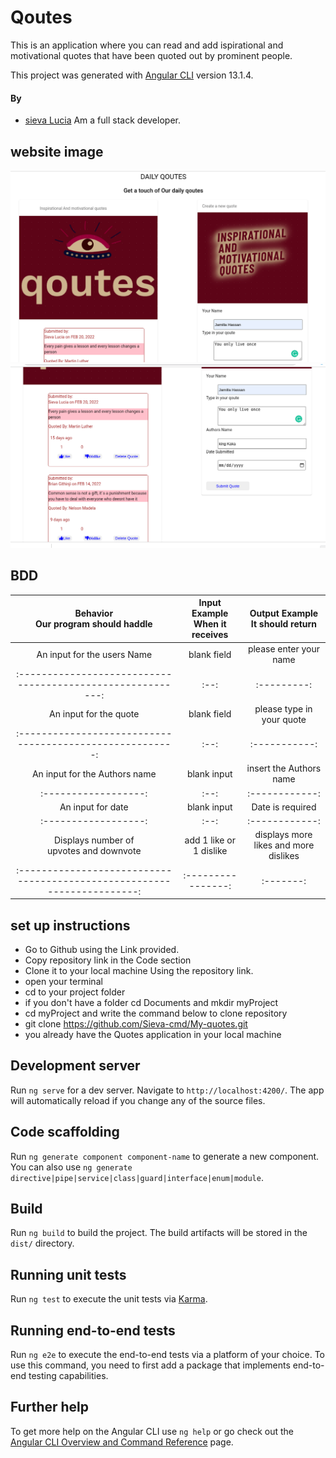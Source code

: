 # Qoutes
This is an application where you can read and add ispirational and motivational quotes that have been quoted out by prominent people.

This project was generated with [Angular CLI](https://github.com/angular/angular-cli) version 13.1.4.

#### By 
- [sieva Lucia](https://github.com/Sieva-cmd)
Am a full stack  developer.


## website image
![Website image](https://github.com/Sieva-cmd/My-quotes/blob/master/src/assets/images/webpage1.png)
![Website image](https://github.com/Sieva-cmd/My-quotes/blob/master/src/assets/images/webpage2.png)


## BDD
|Behavior </br>Our program should haddle | Input Example </br>When it receives |Output Example </br> It should return |
|:--------------------------------------:|:-----------------------------------:|:------------------------------------:|
|An input  for the users Name| blank field |please enter your name |
|:---------------------------------------------------------:|:--:|:---------:|
|An input for the quote | blank field |please type in your quote|
|:-------------------------------------------------------:|:--:|:-----------:|
|An input for the Authors name|blank input | insert the Authors name |
|:------------------:|:--:|:------------:|
|An input for date|blank input | Date is required |
|:------------------:|:--:|:------------:|
|Displays number of </br> upvotes and downvote| add 1 like or 1 dislike|displays more likes and more dislikes |
|:----------------------------------------------------------------------:|:----------------:|:-------:|:--------------:|

## set up instructions
-  Go to  Github  using the Link provided.
-  Copy repository link in the Code section
-  Clone it to your local machine Using the repository link.
- open your terminal 
- cd to your project folder
- if you don't have a folder cd Documents and mkdir myProject
- cd myProject and write the command below to clone repository
- git clone https://github.com/Sieva-cmd/My-quotes.git
- you already have the Quotes application in your local machine

## Development server

Run `ng serve` for a dev server. Navigate to `http://localhost:4200/`. The app will automatically reload if you change any of the source files.

## Code scaffolding

Run `ng generate component component-name` to generate a new component. You can also use `ng generate directive|pipe|service|class|guard|interface|enum|module`.

## Build

Run `ng build` to build the project. The build artifacts will be stored in the `dist/` directory.

## Running unit tests

Run `ng test` to execute the unit tests via [Karma](https://karma-runner.github.io).

## Running end-to-end tests

Run `ng e2e` to execute the end-to-end tests via a platform of your choice. To use this command, you need to first add a package that implements end-to-end testing capabilities.

## Further help

To get more help on the Angular CLI use `ng help` or go check out the [Angular CLI Overview and Command Reference](https://angular.io/cli) page.
